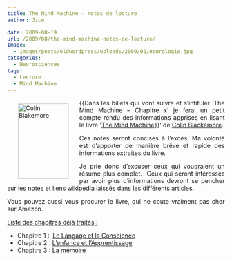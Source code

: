 ```yaml
---
title: The Mind Machine – Notes de lecture
author: Jice

date: 2009-08-19
url: /2009/08/the-mind-machine-notes-de-lecture/
Image:
  - images/posts/oldwordpress/uploads/2009/02/neurologie.jpg
categories:
  - Neurosciences
tags:
  - Lecture
  - Mind Machine
---
```

<p style="text-align: justify;">
  {{<img style="margin: 10px 25px; float: left;" src="http://www.liv.ac.uk/news/news-images/press_releases/2004/02/colin_blakemore.jpg" alt="Colin Blakemore" width="117" height="175" />Dans les billets qui vont suivre et s&#8217;intituler &#8216;The Mind Machine &#8211; Chapitre x&#8217; je ferai un petit compte-rendu des informations apprises en lisant le livre &#8216;<a href="http://www.amazon.fr/gp/product/0563209011?ie=UTF8&tag=jicelavo-21&linkCode=as2&camp=1642&creative=19458&creativeASIN=0563209011">The Mind Machine</a><img style="border:none !important; margin:0px !important;" src="http://www.assoc-amazon.fr/e/ir?t=jicelavo-21&l=as2&o=8&a=0563209011" border="0" alt="" width="1" height="1" >}}&#8216; de <a title="Colin Blakemore" href="http://en.wikipedia.org/wiki/Colin_Blakemore" target="_blank">Colin Blackemore</a>.
</p>

<p style="text-align: justify;">
  Ces notes seront concises à l&#8217;excès. Ma volonté est d&#8217;apporter de manière brêve et rapide des informations extraites du livre.
</p>

<p style="text-align: justify;">
  Je prie donc d&#8217;excuser ceux qui voudraient un résumé plus complet.  Ceux qui seront intéressés par avoir plus d&#8217;informations devront se pencher sur les notes et liens wikipedia laissés dans les différents articles.
</p>

<p style="text-align: justify;">
  Vous pouvez aussi vous procurer le livre, qui ne coute vraiment pas cher sur Amazon.
</p>

<span style="text-decoration: underline;">Liste des chapitres déjà traités :</span>

  * Chapitre 1 :  [Le Langage et la Conscience][1]
  * Chapitre 2 : [L&#8217;enfance et l&#8217;Apprentissage][2]
  * Chapitre 3 : [La mémoire][3]

 [1]: ../2009/08/the-mind-machine-chapitre-1-le-langage-et-la-conscience/ "The Mind Machine – Chapitre 1 – Le Langage et la Conscience"
 [2]: http://localhost/oldblog/2009/08/the-mind-machine-%E2%80%93-chapitre-2-%E2%80%93-lenfance-et-lapprentissage/ "L'enfance et l'apprentissage"
 [3]: http://localhost/oldblog/2009/09/the-mind-machine-%E2%80%93-chapitre-3-%E2%80%93-developpement-de-la-memoire/ "Développement de la mémoire"